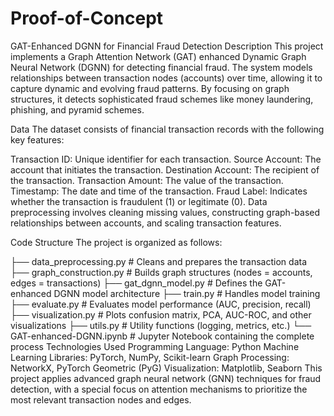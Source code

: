 # Proof-of-Concept

GAT-Enhanced DGNN for Financial Fraud Detection
Description
This project implements a Graph Attention Network (GAT) enhanced Dynamic Graph Neural Network (DGNN) for detecting financial fraud. The system models relationships between transaction nodes (accounts) over time, allowing it to capture dynamic and evolving fraud patterns. By focusing on graph structures, it detects sophisticated fraud schemes like money laundering, phishing, and pyramid schemes.

Data
The dataset consists of financial transaction records with the following key features:

Transaction ID: Unique identifier for each transaction.
Source Account: The account that initiates the transaction.
Destination Account: The recipient of the transaction.
Transaction Amount: The value of the transaction.
Timestamp: The date and time of the transaction.
Fraud Label: Indicates whether the transaction is fraudulent (1) or legitimate (0).
Data preprocessing involves cleaning missing values, constructing graph-based relationships between accounts, and scaling transaction features.

Code Structure
The project is organized as follows:

 
├── data_preprocessing.py     # Cleans and prepares the transaction data
├── graph_construction.py     # Builds graph structures (nodes = accounts, edges = transactions)
├── gat_dgnn_model.py         # Defines the GAT-enhanced DGNN model architecture
├── train.py                  # Handles model training
├── evaluate.py               # Evaluates model performance (AUC, precision, recall)
├── visualization.py          # Plots confusion matrix, PCA, AUC-ROC, and other visualizations
├── utils.py                  # Utility functions (logging, metrics, etc.)
└── GAT-enhanced-DGNN.ipynb   # Jupyter Notebook containing the complete process
Technologies Used
Programming Language: Python
Machine Learning Libraries: PyTorch, NumPy, Scikit-learn
Graph Processing: NetworkX, PyTorch Geometric (PyG)
Visualization: Matplotlib, Seaborn
This project applies advanced graph neural network (GNN) techniques for fraud detection, with a special focus on attention mechanisms to prioritize the most relevant transaction nodes and edges.
